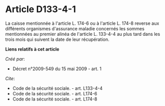 # Article D133-4-1

La caisse mentionnée à l'article L. 174-6 ou à l'article L. 174-8 reverse aux différents organismes d'assurance maladie
concernés les sommes mentionnées au premier alinéa de l'article L. 133-4-4 au plus tard dans les trois mois qui suivent la
date de leur récupération.

**Liens relatifs à cet article**

_Créé par_:

  - Décret n°2009-549 du 15 mai 2009 - art. 1

_Cite_:

  - Code de la sécurité sociale. - art. L133-4-4
  - Code de la sécurité sociale. - art. L174-6
  - Code de la sécurité sociale. - art. L174-8
